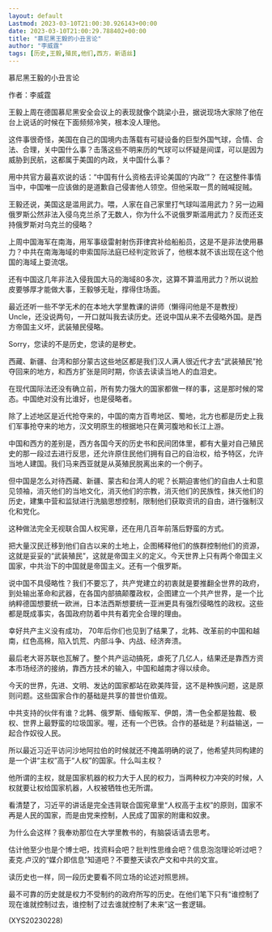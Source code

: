 ```yaml
---
layout: default
Lastmod: 2023-03-10T21:00:30.926143+00:00
date: 2023-03-10T21:00:29.788402+00:00
title: "慕尼黑王毅的小丑言论"
author: "李威霆"
tags: [历史,王毅,殖民,他们,西方，新语丝]
---
```


慕尼黑王毅的小丑言论

作者：李威霆

王毅上周在德国慕尼黑安全会议上的表现就像个跳梁小丑，据说现场大家除了他在台上说话的时候在下面频频冷笑，根本没人理他。

这件事很奇怪，美国在自己的国境内击落载有可疑设备的巨型外国气球，合情、合法、合理，关中国什么事？击落这些不明来历的气球可以怀疑是间谍，可以是因为威胁到民航，这都属于美国的内政，关中国什么事？

用中共官方最喜欢说的话：“中国有什么资格去评论美国的‘内政’”？ 在这整件事情当中，中国唯一应该做的是道歉自己侵害他人领空。但他采取一贯的贼喊捉贼。

王毅还说，美国这是滥用武力。喂，人家在自己家里打气球叫滥用武力？另一边厢俄罗斯公然非法入侵乌克兰杀了无数人，你为什么不说俄罗斯滥用武力？反而还支持俄罗斯对乌克兰的侵略？

上周中国海军在南海，用军事级雷射射伤菲律宾补给船船员，这是不是非法使用暴力？中共在南海海域的申索国际法庭已经判定败诉了，他根本就不该出现在这个他国的海域上耍流氓。

还有中国这几年非法入侵我国大马的海域80多次，这算不算滥用武力？所以说脸皮要够厚才能做大事，王毅够无耻，撑得住场面。

最近还听一些不学无术的在本地大学里教课的讲师（懒得问他是不是教授）Uncle，还没说两句，一开口就叫我去读历史。还说中国从来不去侵略外国。是西方帝国主义坏，武装殖民侵略。

Sorry，您读的不是历史，您读的是秽史。

西藏、新疆、台湾和部分蒙古这些地区都是我们汉人满人很近代才去“武装殖民”抢夺回来的地方，和西方扩张是同时期，你该去读读当地人的血泪史。

在现代国际法还没有确立前，所有势力强大的国家都做一样的事，这是那时候的常态。中国绝对没有比谁好，也是侵略者。

除了上述地区是近代抢夺来的，中国的南方百粤地区、蜀地，北方也都是历史上我们军事抢夺来的地方，汉文明原生的根据地只在黄河腹地和长江上游。

中国和西方的差别是，西方各国今天的历史书和民间团体里，都有大量对自己殖民史的那一段过去进行反思，还允许原住民他们拥有自己的自治权，给予特区，允许当地人建国。我们马来西亚就是从英殖民脱离出来的一个例子。

但中国是怎么对待西藏、新疆、蒙古和台湾人的呢？长期迫害他们的自由人士和意见领袖，消灭他们的当地文化，消灭他们的宗教，消灭他们的民族性，抹灭他们的历史，建集中营和监狱进行洗脑思想控制，限制他们获取资讯的自由，进行强制汉化和党化。

这种做法完全无视联合国人权宪章，还在用几百年前落后野蛮的方式。

把大量汉民迁移到他们自古以来的土地上，企图稀释他们的族群控制他们的资源，这就是妥妥的“武装殖民”，这就是帝国主义的定义。今天世界上只有两个帝国主义国家，中共治下的中国就是帝国主义。还有一个俄罗斯。

说中国不具侵略性？我们不要忘了，共产党建立的初衷就是要推翻全世界的政府，到处输出革命和武器，在各国内部搞颠覆政权，企图建立一个共产世界，是一个比纳粹德国想要统一欧洲，日本法西斯想要统一亚洲更具有强烈侵略性的政权。这些都是既成事实，各国政府防着中共有着完全合理的理由。

幸好共产主义没有成功， 70年后你们也见到了结果了，北韩、改革前的中国和越南，红色高棉，陷入饥荒、内部斗争、内战、经济奔溃。

最后老大哥苏联也瓦解了。整个共产运动搞死，虐死了几亿人，结果还是靠西方资本市场经济的接纳，靠西方技术的输入，中国和越南才得以续命。

今天的世界，先进、文明、发达的国家都站在欧美阵营，这不是种族问题，这是原则问题。这些国家合作的基础是共享的普世价值观。

中共支持的伙伴有谁？北韩、俄罗斯、缅甸叛军、伊朗，清一色全都是独裁、极权、世界上最野蛮的垃圾国家。喔，还有一个巴铁。合作的基础是？利益输送，一起合作奴役人民。

所以最近习近平访问沙地阿拉伯的时候就还不掩盖明确的说了，他希望共同构建的是一个讲“主权”高于“人权”的国家。什么叫主权？

他所谓的主权，就是国家机器的权力大于人民的权力，当两种权力冲突的时候，人权就要让权给国家机器，人权被牺牲也无所谓。

看清楚了，习近平的讲话是完全违背联合国宪章里“人权高于主权”的原则，国家不再是人民的国家，而是由党来控制，人民成了国家的附庸和奴隶。

为什么会这样？我奉劝那位在大学里教书的，有脑袋话请去思考。

估计他至少也是个博士吧，找资料会吧？批判性思维会吧？信息泡泡理论听过吧？麦克.卢汉的“媒介即信息”知道吧？不要整天读农产文和中共的文宣。

读历史也一样，同一段历史要看不同立场的论述对照思辨。

最不可靠的历史就是权力不受制约的政府所写的历史。在他们笔下只有“谁控制了现在谁就控制过去，谁控制了过去谁就控制了未来”这一套逻辑。

(XYS20230228)


